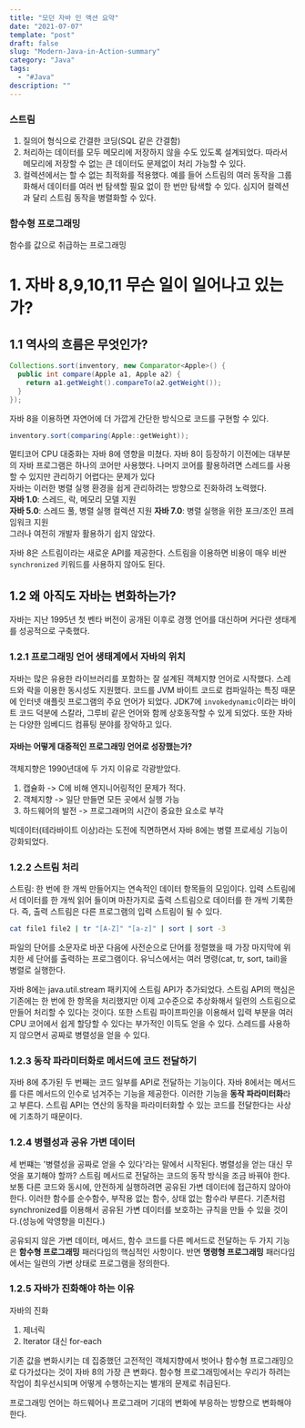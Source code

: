```yaml
---
title: "모던 자바 인 액션 요약"
date: "2021-07-07"
template: "post"
draft: false
slug: "Modern-Java-in-Action-summary"
category: "Java"  
tags:
  - "#Java"
description: ""
---
```


### 스트림

1. 질의어 형식으로 간결한 코딩(SQL 같은 간결함)
2. 처리하는 데이터를 모두 메모리에 저장하지 않을 수도 있도록 설계되었다. 따라서 메모리에 저장할 수 없는 큰 데이터도 문제없이 처리 가능할 수 있다.
3. 컬렉션에서는 할 수 없는 최적화를 적용했다. 예를 들어 스트림의 여러 동작을 그룹화해서 데이터를 여러 번 탐색할 필요 없이 한 번만 탐색할 수 있다. 심지어 컬렉션과 달리 스트림 동작을 병렬화할 수 있다.

### 함수형 프로그래밍

함수를 값으로 취급하는 프로그래밍

# 1. 자바 8,9,10,11 무슨 일이 일어나고 있는가?

## 1.1 역사의 흐름은 무엇인가?

```Java
Collections.sort(inventory, new Comparator<Apple>() {
  public int compare(Apple a1, Apple a2) {
    return a1.getWeight().compareTo(a2.getWeight());
  }
});
```
자바 8을 이용하면 자연어에 더 가깝게 간단한 방식으로 코드를 구현할 수 있다.
```Java
inventory.sort(comparing(Apple::getWeight));
```

멀티코어 CPU 대중화는 자바 8에 영향을 미쳤다. 자바 8이 등장하기 이전에는 대부분의 자바 프로그램은 하나의 코어만 사용했다. 나머지 코어를 활용하려면 스레드를 사용할 수 있지만 관리하기 어렵다는 문제가 있다  
자바는 이러한 병렬 실행 환경을 쉽게 관리하려는 방향으로 진화하려 노력했다.  
**자바 1.0**: 스레드, 락, 메모리 모델 지원  
**자바 5.0**: 스레드 풀, 병렬 실행 컬렉션 지원
**자바 7.0**: 병렬 실행을 위한 포크/조인 프레임워크 지원  
그러나 여전히 개발자 활용하기 쉽지 않았다.  

자바 8은 스트림이라는 새로운 API를 제공한다. 스트림을 이용하면 비용이 매우 비싼 `synchronized` 키워드를 사용하지 않아도 된다.

## 1.2 왜 아직도 자바는 변화하는가?

자바는 지난 1995년 첫 벤타 버전이 공개된 이후로 경쟁 언어를 대신하며 커다란 생태계를 성공적으로 구축했다.

### 1.2.1 프로그래밍 언어 생태계에서 자바의 위치

자바는 많은 유용한 라이브러리를 포함하는 잘 설계된 객체지향 언어로 시작했다. 스레드와 락을 이용한 동시성도 지원했다. 코드를 JVM 바이트 코드로 컴파일하는 특징 때문에 인터넷 애플릿 프로그램의 주요 언어가 되었다. JDK7에 `invokedynamic`이라는 바이트 코드 덕분에 스칼라, 그루비 같은 언어와 함께 상호동작할 수 있게 되었다. 또한 자바는 다양한 임베디드 컴퓨팅 분야를 장악하고 있다.

#### 자바는 어떻게 대중적인 프로그래밍 언어로 성장했는가?

객체지향은 1990년대에 두 가지 이유로 각광받았다.
1. 캡슐화 -> C에 비해 엔지니어링적인 문제가 적다.
2. 객체지향 -> 일단 만들면 모든 곳에서 실행 가능
3. 하드웨어의 발전 -> 프로그래머의 시간이 중요한 요소로 부각

빅데이터(테라바이트 이상)라는 도전에 직면하면서 자바 8에는 병렬 프로세싱 기능이 강화되었다.

### 1.2.2 스트림 처리

스트림: 한 번에 한 개씩 만들어지는 연속적인 데이터 항목들의 모임이다. 입력 스트림에서 데이터를 한 개씩 읽어 들이며 마찬가지로 출력 스트림으로 데이터를 한 개씩 기록한다. 즉, 출력 스트림은 다른 프로그램의 입력 스트림이 될 수 있다.

```bash
cat file1 file2 | tr "[A-Z]" "[a-z]" | sort | sort -3
```
파일의 단어를 소문자로 바꾼 다음에 사전순으로 단어를 정렬했을 때 가장 마지막에 위치한 세 단어를 출력하는 프로그램이다. 유닉스에서는 여러 명령(cat, tr, sort, tail)을 병렬로 실행한다.

자바 8에는 java.util.stream 패키지에 스트림 API가 추가되었다. 스트림 API의 핵심은 기존에는 한 번에 한 항목을 처리했지만 이제 고수준으로 추상화해서 일련의 스트림으로 만들어 처리할 수 있다는 것이다. 또한 스트림 파이프파인을 이용해서 입력 부분을 여러 CPU 코어에서 쉽게 할당할 수 있다는 부가적인 이득도 얻을 수 있다. 스레드를 사용하지 않으면서 공짜로 병렬성을 얻을 수 있다.

### 1.2.3 동작 파라미터화로 메서드에 코드 전달하기

자바 8에 추가된 두 번째는 코드 일부를 API로 전달하는 기능이다. 자바 8에서는 메서드를 다른 메서드의 인수로 넘겨주는 기능을 제공한다. 이러한 기능을 **동작 파라미터화**라고 부른다. 스트림 API는 연산의 동작을 파라미터화할 수 있는 코드를 전달한다는 사상에 기초하기 때문이다.

### 1.2.4 병렬성과 공유 가변 데이터

세 번쨰는 '병렬성을 공짜로 얻을 수 있다'라는 말에서 시작된다. 병렬성을 얻는 대신 무엇을 포기해야 할까? 스트림 메서드로 전달하는 코드의 동작 방식을 조금 바꿔야 한다. 보통 다른 코드와 동시에, 안전하게 실행하려면 공유된 가변 데이터에 접근하지 않아야 한다. 이러한 함수를 순수함수, 부작용 없는 함수, 상태 없는 함수라 부른다. 기존처럼 synchronized를 이용해서 공유된 가변 데이터를 보호하는 규칙을 만들 수 있을 것이다.(성능에 악영향을 미친다.)

공유되지 않은 가변 데이터, 메서드, 함수 코드를 다른 메서드로 전달하는 두 가지 기능은  **함수형 프로그래밍** 패러다임의 핵심적인 사항이다. 반면 **명령형 프로그래밍** 패러다임에서는 일련의 가변 상태로 프로그램을 정의한다.

### 1.2.5 자바가 진화해야 하는 이유

자바의 진화
1. 제너릭
2. Iterator 대신 for-each

기존 값을 변화시키는 데 집중했던 고전적인 객체지향에서 벗어나 함수형 프로그래밍으로 다가섰다는 것이 자바 8의 가장 큰 변화다. 함수형 프로그래밍에서는 우리가 하려는 작업이 최우선시되며 어떻게 수행하는지는 별개의 문제로 취급된다.

프로그래밍 언어는 하드웨어나 프로그래머 기대의 변화에 부응하는 방향으로 변화해야 한다.

